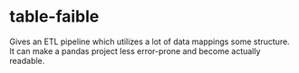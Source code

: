 # table-faible
Gives an ETL pipeline which utilizes a lot of data mappings some structure. It can make a pandas project less error-prone and become actually readable.
